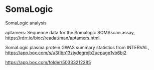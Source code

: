 # SomaLogic
SomaLogic analysis

aptamers: Sequence data for the Somalogic SOMAscan assay, https://rdrr.io/bioc/readat/man/aptamers.html.

SomaLogic plasma protein GWAS summary statistics from INTERVAL, https://app.box.com/s/u3flbp13zjydegrxjb2uepagp1vb6bj2

https://app.box.com/folder/50333212285
